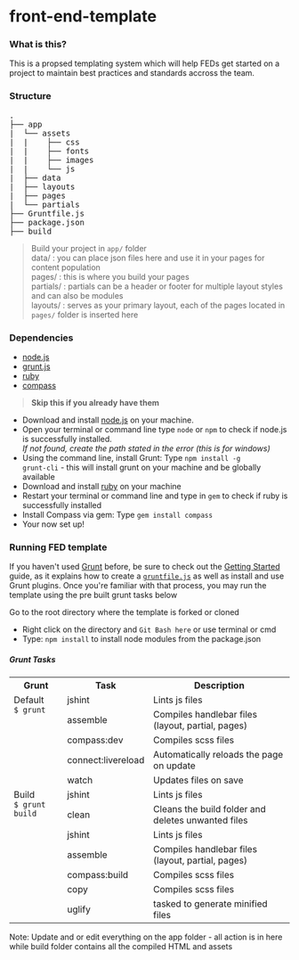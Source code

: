 # front-end-template
### What is this?
This is a propsed templating system which will help FEDs get started on a project to maintain best practices and standards accross the team.

### Structure

<pre>
.
├── app
|&nbsp;&nbsp;└── assets
|&nbsp;&nbsp;|&nbsp;&nbsp;&nbsp;&nbsp;├── css
|&nbsp;&nbsp;|&nbsp;&nbsp;&nbsp;&nbsp;├── fonts
|&nbsp;&nbsp;|&nbsp;&nbsp;&nbsp;&nbsp;├── images
|&nbsp;&nbsp;|&nbsp;&nbsp;&nbsp;&nbsp;└── js
|&nbsp;&nbsp;├── data
|&nbsp;&nbsp;├── layouts
|&nbsp;&nbsp;├── pages
|&nbsp;&nbsp;└── partials
├── Gruntfile.js
├── package.json
├── build
</pre>

> Build your project in <code>app/</code> folder <br>
data/ : you can place json files here and use it in your pages for content population <br>
pages/ : this is where you build your pages <br>
partials/ : partials can be a header or footer for multiple layout styles and can also be modules <br>
layouts/ : serves as your primary layout, each of the pages located in <code>pages/</code> folder is inserted here <br>

### Dependencies
- [node.js](http://nodejs.org/) <br>
- [grunt.js](http://gruntjs.com/) <br>
- [ruby](http://rubyinstaller.org/) <br>
- [compass](http://compass-style.org/install/) <br>

><strong>Skip this if you already have them</strong>
* Download and install [node.js](http://nodejs.org/) on your machine.
* Open your terminal or command line type <code>node</code> or <code>npm</code> to check if node.js is successfully installed. <br>
<em>If not found, create the path stated in the error (this is for windows)</em>
* Using the command line, install Grunt: Type <code>npm install -g grunt-cli</code> - this will install grunt on your machine and be globally available
* Download and install [ruby](http://rubyinstaller.org/) on your machine
* Restart your terminal or command line and type in <code>gem</code> to check if ruby is successfully installed
* Install Compass via gem: Type <code>gem install compass</code>
* Your now set up!

### Running FED template
<p>If you haven't used <a href="http://gruntjs.com/">Grunt</a> before, be sure to check out the <a href="http://gruntjs.com/getting-started">Getting Started</a> guide, as it explains how to create a <a href="http://gruntjs.com/sample-gruntfile"><code>gruntfile.js</code></a> as well as install and use Grunt plugins. Once you're familiar with that process, you may run the template using the pre built grunt tasks below</p>

Go to the root directory where the template is forked or cloned
* Right click on the directory and <code>Git Bash here</code> or use terminal or cmd
* Type: <code>npm install</code> to install node modules from the package.json

##### Grunt Tasks
<table>
    <tr>
        <th>Grunt</th>
        <th>Task</th>
        <th>Description</th>
    </tr>
    <tr>
        <td rowspan="5" valign="top">Default  <br> <code>$ grunt</code></td>
        <td>jshint</td>
        <td>Lints js files</td>
    </tr>
    <tr>
        <td>assemble</td>
        <td>Compiles handlebar files (layout, partial, pages)</td>
    </tr>
    <tr>
        <td>compass:dev</td>
        <td>Compiles scss files</td>
    </tr>
    <tr>
        <td>connect:livereload</td>
        <td>Automatically reloads the page on update</td>
    </tr>
    <tr>
        <td>watch</td>
        <td>Updates files on save</td>
    </tr>
    <tr>
        <td rowspan="7" valign="top">Build <br> <code>$ grunt build</code></td>
        <td>jshint</td>
        <td>Lints js files</td>
    </tr>
    <tr>
        <td>clean</td>
        <td>Cleans the build folder and deletes unwanted files</td>
    </tr>
    <tr>
        <td>jshint</td>
        <td>Lints js files</td>
    </tr>
    <tr>
        <td>assemble</td>
        <td>Compiles handlebar files (layout, partial, pages)</td>
    </tr>
    <tr>
        <td>compass:build</td>
        <td>Compiles scss files</td>
    </tr>
    <tr>
        <td>copy</td>
        <td>Compiles scss files</td>
    </tr>
    <tr>
        <td>uglify</td>
        <td>tasked to generate minified files</td>
    </tr>
</table>

Note: Update and or edit everything on the app folder - all action is in here while build folder contains all the compiled HTML and assets





